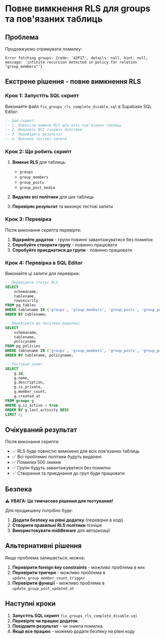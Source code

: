 # Повне вимкнення RLS для groups та пов'язаних таблиць

## Проблема

Продовжуємо отримувати помилку:
```
Error fetching groups: {code: '42P17', details: null, hint: null, message: 'infinite recursion detected in policy for relation "group_members"'}
```

## Екстрене рішення - повне вимкнення RLS

### Крок 1: Запустіть SQL скрипт

Виконайте файл `fix_groups_rls_complete_disable.sql` в Supabase SQL Editor:

```sql
-- Цей скрипт:
-- 1. Повністю вимкне RLS для всіх пов'язаних таблиць
-- 2. Видалить ВСІ існуючі політики
-- 3. Перевірить результат
-- 4. Виконає тестові запити
```

### Крок 2: Що робить скрипт

1. **Вимкає RLS** для таблиць:
   - `groups`
   - `group_members`
   - `group_posts`
   - `group_post_media`

2. **Видаляє всі політики** для цих таблиць

3. **Перевіряє результат** та виконує тестові запити

### Крок 3: Перевірка

Після виконання скрипта перевірте:

1. **Відкрийте додаток** - групи повинні завантажуватися без помилок
2. **Спробуйте створити групу** - повинно працювати
3. **Спробуйте приєднатися до групи** - повинно працювати

### Крок 4: Перевірка в SQL Editor

Виконайте ці запити для перевірки:

```sql
-- Перевірити статус RLS
SELECT 
    schemaname,
    tablename,
    rowsecurity
FROM pg_tables
WHERE tablename IN ('groups', 'group_members', 'group_posts', 'group_post_media')
ORDER BY tablename;

-- Перевірити що політики видалені
SELECT 
    schemaname,
    tablename,
    policyname
FROM pg_policies
WHERE tablename IN ('groups', 'group_members', 'group_posts', 'group_post_media')
ORDER BY tablename, policyname;

-- Тестовий запит
SELECT 
    g.id,
    g.name,
    g.description,
    g.is_private,
    g.member_count,
    g.created_at
FROM groups g
WHERE g.is_active = true
ORDER BY g.last_activity DESC
LIMIT 5;
```

## Очікуваний результат

Після виконання скрипта:
- ✅ RLS буде повністю вимкнено для всіх пов'язаних таблиць
- ✅ Всі проблемні політики будуть видалені
- ✅ Помилка 500 зникне
- ✅ Групи будуть завантажуватися без помилок
- ✅ Створення та приєднання до груп буде працювати

## Безпека

**⚠️ УВАГА: Це тимчасове рішення для тестування!**

Для продакшену потрібно буде:
1. **Додати безпеку на рівні додатку** (перевірки в коді)
2. **Створити правильні RLS політики** пізніше
3. **Використовувати middleware** для авторизації

## Альтернативні рішення

Якщо проблема залишається, можна:

1. **Перевірити foreign key constraints** - можливо проблема в них
2. **Перевірити тригери** - можливо проблема в `update_group_member_count_trigger`
3. **Перевірити функції** - можливо проблема в `update_group_post_updated_at`

## Наступні кроки

1. **Запустіть SQL скрипт** `fix_groups_rls_complete_disable.sql`
2. **Перевірте чи працює додаток**
3. **Повідомте результат** - чи зникла помилка
4. **Якщо все працює** - можемо додати безпеку на рівні коду 